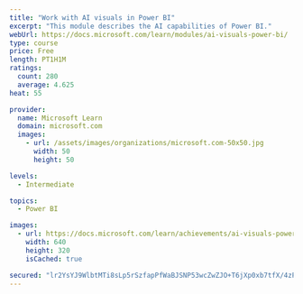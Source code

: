 ```yaml
---
title: "Work with AI visuals in Power BI"
excerpt: "This module describes the AI capabilities of Power BI."
webUrl: https://docs.microsoft.com/learn/modules/ai-visuals-power-bi/
type: course
price: Free
length: PT1H1M
ratings:
  count: 280
  average: 4.625
heat: 55

provider:
  name: Microsoft Learn
  domain: microsoft.com
  images:
    - url: /assets/images/organizations/microsoft.com-50x50.jpg
      width: 50
      height: 50

levels:
  - Intermediate

topics:
  - Power BI

images:
  - url: https://docs.microsoft.com/learn/achievements/ai-visuals-power-bi-social.png
    width: 640
    height: 320
    isCached: true

secured: "lr2YsYJ9WlbtMTi8sLp5rSzfapPfWaBJSNP53wcZwZJO+T6jXp0xb7tfX/4zPFWuiyr6OJj+jWOlYem6DETzmaxekj5zV712NKGOb5jddxyw5qc0pDZKbo6g8oixJ5PtamolJAGr7LdZzcnButKkc8nANIMwAiiv3m1rWL+7pH9dR62mmZFadsdqzXmpyxbKdD4hFVyRgcLdA3sYSg7MHA3mm6AmG+y7WRx9uVyp+S1CjI9nXG2Zy2D+IyQNCOSy0za9B+/ssSWazBMO894Mn97yDzuWWXLmkt0prKLPKIOZ8PD4mI2vNJoYVeJKfeT6KcywV5COYH/YXYsv61ilzfYYhgZs+yM+2mddRvzZy+qmyT61UuxZxgev187gJL8OFuJ/PhGkwrLoIvBqDX7w1WjOg0oQs3LTqB9DgyIHsFg=;AuAuJf7ZoMkSXZZkIZXbMA=="
---
```


